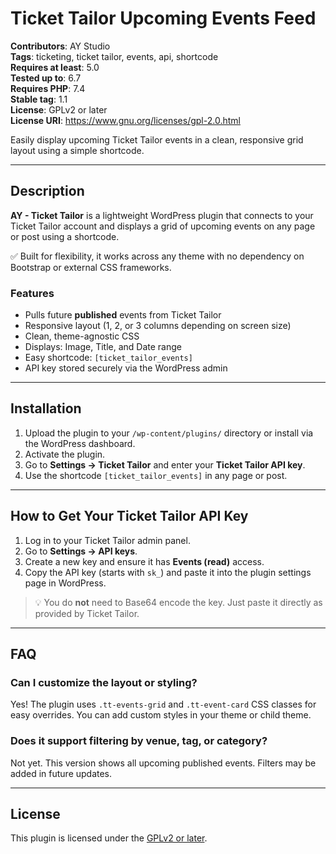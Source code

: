 # Ticket Tailor Upcoming Events Feed

**Contributors**: AY Studio  
**Tags**: ticketing, ticket tailor, events, api, shortcode  
**Requires at least**: 5.0  
**Tested up to**: 6.7  
**Requires PHP**: 7.4  
**Stable tag**: 1.1  
**License**: GPLv2 or later  
**License URI**: https://www.gnu.org/licenses/gpl-2.0.html  

Easily display upcoming Ticket Tailor events in a clean, responsive grid layout using a simple shortcode.

---

## Description

**AY - Ticket Tailor** is a lightweight WordPress plugin that connects to your Ticket Tailor account and displays a grid of upcoming events on any page or post using a shortcode.

✅ Built for flexibility, it works across any theme with no dependency on Bootstrap or external CSS frameworks.

### Features

- Pulls future **published** events from Ticket Tailor
- Responsive layout (1, 2, or 3 columns depending on screen size)
- Clean, theme-agnostic CSS
- Displays: Image, Title, and Date range
- Easy shortcode: `[ticket_tailor_events]`
- API key stored securely via the WordPress admin

---

## Installation

1. Upload the plugin to your `/wp-content/plugins/` directory or install via the WordPress dashboard.
2. Activate the plugin.
3. Go to **Settings → Ticket Tailor** and enter your **Ticket Tailor API key**.
4. Use the shortcode `[ticket_tailor_events]` in any page or post.

---

## How to Get Your Ticket Tailor API Key

1. Log in to your Ticket Tailor admin panel.
2. Go to **Settings → API keys**.
3. Create a new key and ensure it has **Events (read)** access.
4. Copy the API key (starts with `sk_`) and paste it into the plugin settings page in WordPress.

> 💡 You do **not** need to Base64 encode the key. Just paste it directly as provided by Ticket Tailor.

---

## FAQ

### Can I customize the layout or styling?
Yes! The plugin uses `.tt-events-grid` and `.tt-event-card` CSS classes for easy overrides. You can add custom styles in your theme or child theme.

### Does it support filtering by venue, tag, or category?
Not yet. This version shows all upcoming published events. Filters may be added in future updates.

---

## License

This plugin is licensed under the [GPLv2 or later](https://www.gnu.org/licenses/gpl-2.0.html).
